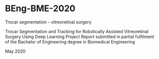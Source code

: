 # BEng-BME-2020
Trocar segmentation - vitreoretinal surgery 

Trocar Segmentation and Tracking for Robotically Assisted Vitreoretinal Surgery Using Deep Learning
Project Report submitted in partial fulfilment of the
Bachelor of Engineering degree in Biomedical Engineering

May 2020
